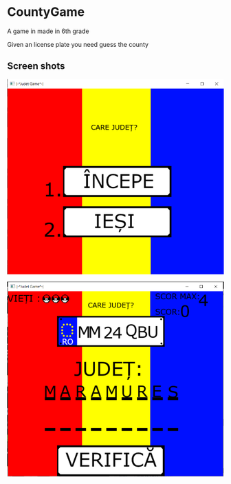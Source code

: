 # CountyGame
A game in made in 6th grade

Given an license plate you need guess the county

## Screen shots
![alt text](https://github.com/DavidCurca/CountyGame/blob/master/jud1.PNG?raw=true)

![alt text](https://github.com/DavidCurca/CountyGame/blob/master/jud2.PNG?raw=true)
